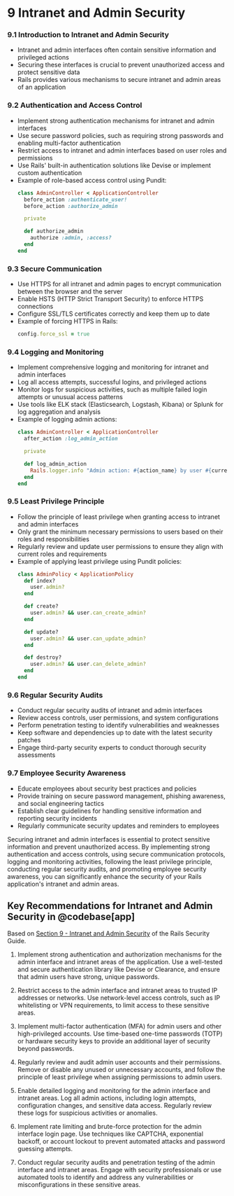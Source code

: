 # 9 Intranet and Admin Security

### 9.1 Introduction to Intranet and Admin Security
- Intranet and admin interfaces often contain sensitive information and privileged actions
- Securing these interfaces is crucial to prevent unauthorized access and protect sensitive data
- Rails provides various mechanisms to secure intranet and admin areas of an application

### 9.2 Authentication and Access Control
- Implement strong authentication mechanisms for intranet and admin interfaces
- Use secure password policies, such as requiring strong passwords and enabling multi-factor authentication
- Restrict access to intranet and admin interfaces based on user roles and permissions
- Use Rails' built-in authentication solutions like Devise or implement custom authentication
- Example of role-based access control using Pundit:
  ```ruby
  class AdminController < ApplicationController
    before_action :authenticate_user!
    before_action :authorize_admin

    private

    def authorize_admin
      authorize :admin, :access?
    end
  end
  ```

### 9.3 Secure Communication
- Use HTTPS for all intranet and admin pages to encrypt communication between the browser and the server
- Enable HSTS (HTTP Strict Transport Security) to enforce HTTPS connections
- Configure SSL/TLS certificates correctly and keep them up to date
- Example of forcing HTTPS in Rails:
  ```ruby
  config.force_ssl = true
  ```

### 9.4 Logging and Monitoring
- Implement comprehensive logging and monitoring for intranet and admin interfaces
- Log all access attempts, successful logins, and privileged actions
- Monitor logs for suspicious activities, such as multiple failed login attempts or unusual access patterns
- Use tools like ELK stack (Elasticsearch, Logstash, Kibana) or Splunk for log aggregation and analysis
- Example of logging admin actions:
  ```ruby
  class AdminController < ApplicationController
    after_action :log_admin_action

    private

    def log_admin_action
      Rails.logger.info "Admin action: #{action_name} by user #{current_user.id}"
    end
  end
  ```

### 9.5 Least Privilege Principle
- Follow the principle of least privilege when granting access to intranet and admin interfaces
- Only grant the minimum necessary permissions to users based on their roles and responsibilities
- Regularly review and update user permissions to ensure they align with current roles and requirements
- Example of applying least privilege using Pundit policies:
  ```ruby
  class AdminPolicy < ApplicationPolicy
    def index?
      user.admin?
    end

    def create?
      user.admin? && user.can_create_admin?
    end

    def update?
      user.admin? && user.can_update_admin?
    end

    def destroy?
      user.admin? && user.can_delete_admin?
    end
  end
  ```

### 9.6 Regular Security Audits
- Conduct regular security audits of intranet and admin interfaces
- Review access controls, user permissions, and system configurations
- Perform penetration testing to identify vulnerabilities and weaknesses
- Keep software and dependencies up to date with the latest security patches
- Engage third-party security experts to conduct thorough security assessments

### 9.7 Employee Security Awareness
- Educate employees about security best practices and policies
- Provide training on secure password management, phishing awareness, and social engineering tactics
- Establish clear guidelines for handling sensitive information and reporting security incidents
- Regularly communicate security updates and reminders to employees

Securing intranet and admin interfaces is essential to protect sensitive information and prevent unauthorized access. By implementing strong authentication and access controls, using secure communication protocols, logging and monitoring activities, following the least privilege principle, conducting regular security audits, and promoting employee security awareness, you can significantly enhance the security of your Rails application's intranet and admin areas.

## Key Recommendations for Intranet and Admin Security in @codebase[app]
Based on [Section 9 - Intranet and Admin Security](https://guides.rubyonrails.org/security.html#intranet-and-admin-security) of the Rails Security Guide.

1. Implement strong authentication and authorization mechanisms for the admin interface and intranet areas of the application. Use a well-tested and secure authentication library like Devise or Clearance, and ensure that admin users have strong, unique passwords.

2. Restrict access to the admin interface and intranet areas to trusted IP addresses or networks. Use network-level access controls, such as IP whitelisting or VPN requirements, to limit access to these sensitive areas.

3. Implement multi-factor authentication (MFA) for admin users and other high-privileged accounts. Use time-based one-time passwords (TOTP) or hardware security keys to provide an additional layer of security beyond passwords.

4. Regularly review and audit admin user accounts and their permissions. Remove or disable any unused or unnecessary accounts, and follow the principle of least privilege when assigning permissions to admin users.

5. Enable detailed logging and monitoring for the admin interface and intranet areas. Log all admin actions, including login attempts, configuration changes, and sensitive data access. Regularly review these logs for suspicious activities or anomalies.

6. Implement rate limiting and brute-force protection for the admin interface login page. Use techniques like CAPTCHA, exponential backoff, or account lockout to prevent automated attacks and password guessing attempts.

7. Conduct regular security audits and penetration testing of the admin interface and intranet areas. Engage with security professionals or use automated tools to identify and address any vulnerabilities or misconfigurations in these sensitive areas.

